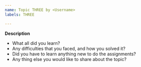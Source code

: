 ```yaml
---
name: Topic THREE by <Username>
labels: THREE

---
```


**Description**
- What all did you learn?
- Any difficulties that you faced, and how you solved it?
- Did you have to learn anything new to do the assignments?
- Any thing else you would like to share about the topic?
